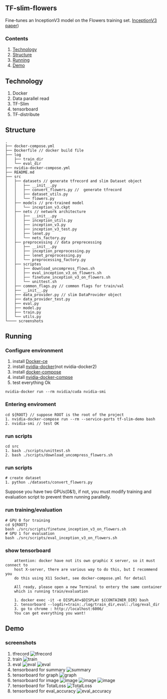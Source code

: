 
## TF-slim-flowers
Fine-tunes an InceptionV3 model on the Flowers training set.
[InceptionV3 paper](https://arxiv.org/abs/1610.02357))

### Contents
1. [Technology](#Technology)
2. [Structure](#Structure)
3. [Running](#Running)
4. [Demo](#Demo)

## Technology
1. Docker
2. Data parallel read
3. TF-Slim
4. tensorboard
5. TF-distribute 

## Structure
```
.
├── docker-compose.yml
├── Dockerfile // docker build file
├── log 
│   ├── train_dir
│   └── eval_dir
├── nvidia-docker-compose.yml
├── README.md
├── src
│   ├── datasets // generate tfrecord and slim Dataset object 
│   │   ├── __init__.py
│   │   ├── convert_flowers.py //  generate tfrecord
│   │   ├── dataset_utils.py 
│   │   └── flowers.py
│   ├── models // pre-trained model 
│   │   └── inception_v3.ckpt
│   ├── nets // network architecture
│   │   ├── __init__.py 
│   │   ├── inception_utils.py
│   │   ├── inception_v3.py
│   │   ├── inception_v3_test.py
│   │   ├── lenet.py
│   │   └── nets_factory.py
│   ├── preprocessing // data preprecessing
│   │   ├── __init__.py 
│   │   ├── inception_preprocessing.py
│   │   ├── lenet_preprocessing.py
│   │   └── preprocessing_factory.py
│   ├── scriptes
│   │   ├── download_uncompress_flows.sh
│   │   ├── eval_inception_v3_on_flowers.sh
│   │   ├── finetune_inception_v3_on_flowers.sh
│   │   └── unittest.sh
│   ├── common_flags.py // common flags for train/val
│   ├── __init__.py
│   ├── data_provider.py // slim DataProvider object 
│   ├── data_provider_test.py
│   ├── eval.py
│   ├── model.py
│   ├── train.py
│   └── utils.py
└──── screenshots
```
## Running
### Configure environment
1. install [Docker-ce](https://arxiv.org/abs/1610.02357)
2. install [nvidia-docker](https://github.com/NVIDIA/nvidia-docker)(not nvidia-docker2)
3. install [docker-compose](https://docs.docker.com/compose/install/)
4. install [nvidia-docker-compse](https://github.com/eywalker/nvidia-docker-compose)
5. test everything Ok
```
nvidia-docker run --rm nvidia/cuda nvidia-smi
```
### Entering enviroment
```
cd ${ROOT} // suppose ROOT is the root of the project
1. nvidia-docker-compose run --rm --service-ports tf-slim-demo bash
2. nvidia-smi // test OK
```
### run scripts
```
cd src
1. bash ./scripts/unittest.sh
2. bash ./scripts/download_uncompress_flowers.sh
```
### run scripts
```
# create dataset
1. python ./datasets/convert_flowers.py
```

Suppose you have two GPUs(0&1), if not, you must modify training
and evaluation script to prevent them running parallelly.
### run training/evaluation
```
# GPU 0 for training
cd ${ROOT}
bash ./src/scripts/finetune_inception_v3_on_flowers.sh
# GPU 1 for evaluation
bash ./src/scripts/eval_inception_v3_on_flowers.sh
```

### show tensorboard
```
    attention: docker have not its own graphic X server, so it must connect to
    host X-server, there are various way to do this, but I recommend you 
    do this using X11 Socket, see docker-compose.yml for detail
    
    All ready, please open a new Terminal to entery the same container 
    which is running train/evaluation
    
    1. docker exec -it -e DISPLAY=$DISPLAY ${CONTAINER_DIR} bash
    2. tensorboard --logdir=train:./log/train_dir,eval:./log/eval_dir
    3. go to chrome : http://localhost:6006/
    You can get everything you want!
```
## Demo
### screenshots
1. tfrecord
![tfrecord](./screenshots/tfrecord.png)
2. train
![train](./screenshots/train_1.png)
3. eval
![eval](./screenshots/eval_1.png)
![eval](./screenshots/eval_2.png)
4. tensorboard for summary
![summary](./screenshots/all_summaries.png)
5. tensorboard for graph 
![graph](./screenshots/graph.png)
6. tensorboard for image
![image](./screenshots/image_1.png)
![image](./screenshots/image_2.png)
![image](./screenshots/image_3.png)
7. tensorboard for TotalLoss
![TotalLoss](./screenshots/total_loss.png)
8. tensorboard for eval_accuracy
![eval_accuracy](./screenshots/eval_accuracy.png)

